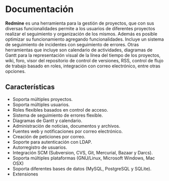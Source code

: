 # Documentación

**Redmine** es una herramienta para la gestión de proyectos, que con sus diversas funcionalidades permite a los usuarios de diferentes proyectos realizar el seguimiento y organización de los mismos.
Además es posible optimizar su funcionamiento agregando funcionalidades. Incluye un sistema de seguimiento de incidentes con seguimiento de errores. 
Otras herramientas que incluye son calendario de actividades, diagramas de Gantt para la representación visual de la línea del tiempo de los proyectos, wiki, foro, visor del repositorio de control de versiones, RSS, control de flujo de trabajo basado en roles, integración con correo electrónico, entre otras opciones.

## Características
   -  Soporta múltiples proyectos.
   -  Soporta múltiples usuarios.
   -  Roles flexibles basados en control de acceso.
   -  Sistema de seguimiento de errores flexible.
   -  Diagramas de Gantt y calendario.
   -  Administración de noticias, documentos y archivos.
   -  Fuentes web y notificaciones por correo electrónico.
   -  Creación de peticiones por correo.
   -  Soporte para autenticación con LDAP.
   -  Autorregistro de usuarios.
   -  Integración SCM (Subversion, CVS, Git, Mercurial, Bazaar y Darcs).
   -  Soporta múltiples plataformas (GNU/Linux, Microsoft Windows, Mac OSX)
   -  Soporta diferentes bases de datos (MySQL, PostgreSQL y SQLite).
   -  Extensiones

### 
